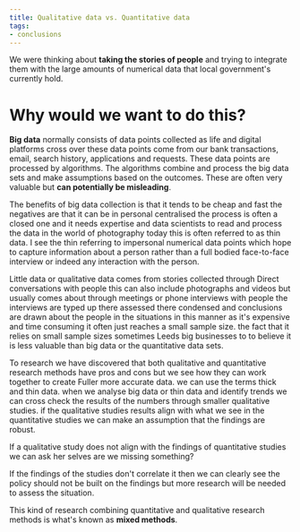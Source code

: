 ```yaml
---
title: Qualitative data vs. Quantitative data
tags:
- conclusions
---
```


We were thinking about **taking the stories of people** and trying to integrate them with the large amounts of numerical data that local government's currently hold.

# Why would we want to do this?

**Big data** normally consists of data points collected as life and digital platforms cross over these data points come from our bank transactions, email, search history, applications and requests. These data points are processed by algorithms. The algorithms combine and process the big data sets and make assumptions based on the outcomes. These are often very valuable but **can potentially be misleading**.

The benefits of big data collection is that it tends to be cheap and fast the negatives are that it can be in personal centralised the process is often a closed one and it needs expertise and data scientists to read and process the data in the world of photography today this is often referred to as thin data.  I see the thin referring to impersonal numerical data points which hope to capture information about a person rather than a full bodied face-to-face interview or indeed any interaction with the person.

Little data or qualitative data comes from stories collected through Direct conversations with people this can also include photographs and videos but usually comes about through meetings or phone interviews with people the interviews are typed up there assessed there condensed and conclusions are drawn about the people in the situations in this manner as it's expensive and time consuming it often just reaches a small sample size.  the fact that it relies on small sample sizes sometimes Leeds big businesses to  to believe it is less valuable than big data or the quantitative data sets.

To research we have discovered that both qualitative and quantitative research methods have pros and cons but we see how they can work together to create Fuller more accurate data.  we can use the terms thick and thin data.  when we analyse big data or thin data and identify trends we can cross check the results of the numbers through smaller qualitative studies.  if the qualitative studies results align with what we see in the quantitative studies we can make an assumption that the findings are robust.

If a qualitative study does not align with the findings of quantitative studies we can ask her selves are we missing something?

If the findings of the studies don't correlate it then we can clearly see the policy should not be built on the findings but more research will be needed to assess the situation.

This kind of research combining quantitative and qualitative research methods is what's known as **mixed methods**.
